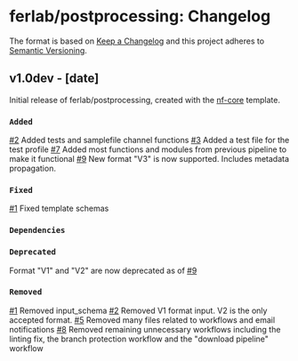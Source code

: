 # ferlab/postprocessing: Changelog

The format is based on [Keep a Changelog](https://keepachangelog.com/en/1.0.0/)
and this project adheres to [Semantic Versioning](https://semver.org/spec/v2.0.0.html).

## v1.0dev - [date]

Initial release of ferlab/postprocessing, created with the [nf-core](https://nf-co.re/) template.

### `Added`
[#2](https://github.com/FelixAntoineLeSieur/Post-processing-Pipeline/pull/2) Added tests and samplefile channel functions
[#3](https://github.com/FelixAntoineLeSieur/Post-processing-Pipeline/pull/3) Added a test file for the test profile
[#7](https://github.com/Ferlab-Ste-Justine/Post-processing-Pipeline/pull/7) Added most functions and modules from previous pipeline to make it functional
[#9](https://github.com/Ferlab-Ste-Justine/Post-processing-Pipeline/pull/9) New format "V3" is now supported. Includes metadata propagation. 

### `Fixed`
[#1](https://github.com/FelixAntoineLeSieur/Post-processing-Pipeline/pull/1) Fixed template schemas

### `Dependencies`

### `Deprecated`
Format "V1" and "V2" are now deprecated as of [#9](https://github.com/Ferlab-Ste-Justine/Post-processing-Pipeline/pull/9)
### `Removed`
[#1](https://github.com/FelixAntoineLeSieur/Post-processing-Pipeline/pull/1) Removed input_schema
[#2](https://github.com/FelixAntoineLeSieur/Post-processing-Pipeline/pull/2) Removed V1 format input. V2 is the only accepted format.
[#5](https://github.com/Ferlab-Ste-Justine/Post-processing-Pipeline/pull/5) Removed many files related to workflows and email notifications
[#8](https://github.com/Ferlab-Ste-Justine/Post-processing-Pipeline/pull/8) Removed remaining unnecessary workflows including the linting fix, the branch protection workflow and the "download pipeline" workflow
